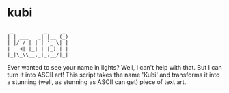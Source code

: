 # kubi

```
 _          _     _ 
| | ___   _| |__ (_)
| |/ / | | | '_ \| |
|   <| |_| | |_) | |
|_|\_\\__,_|_.__/|_|
```

Ever wanted to see your name in lights? Well, I can't help with that. But I can turn it into ASCII art! This script takes the name 'Kubi' and transforms it into a stunning (well, as stunning as ASCII can get) piece of text art.
